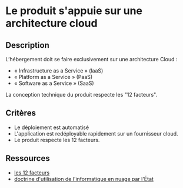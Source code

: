# Le produit s'appuie sur une architecture cloud

## Description

L’hébergement doit se faire exclusivement sur une architecture Cloud :

- « Infrastructure as a Service » (laaS)
- « Platform as a Service » (PaaS)
- « Software as a Service » (SaaS)

La conception technique du produit respecte les "12 facteurs".

## Critères

- Le déploiement est automatisé
- L'application est redéployable rapidement sur un fournisseur cloud.
- Le produit respecte les 12 facteurs.

## Ressources

- [les 12 facteurs](https://blog.cellenza.com/cloud-2/12-factor-app-les-patterns-a-adopter-dans-le-developpement-dapplications-modernes/)
- [doctrine d'utilisation de l'informatique en nuage par l'État](https://www.numerique.gouv.fr/services/cloud/doctrine/)
